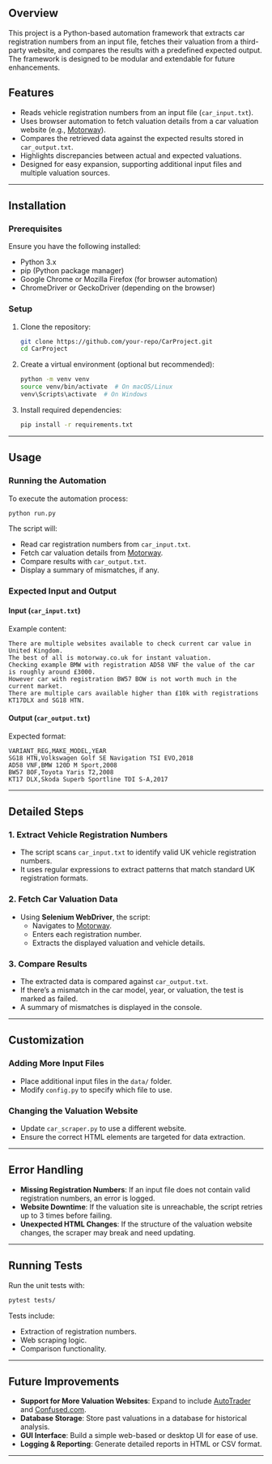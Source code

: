 

## Overview

This project is a Python-based automation framework that extracts car registration numbers from an input file, fetches their valuation from a third-party website, and compares the results with a predefined expected output. The framework is designed to be modular and extendable for future enhancements.

## Features

- Reads vehicle registration numbers from an input file (`car_input.txt`).
- Uses browser automation to fetch valuation details from a car valuation website (e.g., [Motorway](https://motorway.co.uk/)).
- Compares the retrieved data against the expected results stored in `car_output.txt`.
- Highlights discrepancies between actual and expected valuations.
- Designed for easy expansion, supporting additional input files and multiple valuation sources.

---


## Installation

### Prerequisites

Ensure you have the following installed:

- Python 3.x
- pip (Python package manager)
- Google Chrome or Mozilla Firefox (for browser automation)
- ChromeDriver or GeckoDriver (depending on the browser)

### Setup

1. Clone the repository:
   ```sh
   git clone https://github.com/your-repo/CarProject.git
   cd CarProject
   ```

2. Create a virtual environment (optional but recommended):
   ```sh
   python -m venv venv
   source venv/bin/activate  # On macOS/Linux
   venv\Scripts\activate  # On Windows
   ```

3. Install required dependencies:
   ```sh
   pip install -r requirements.txt
   ```

---

## Usage

### Running the Automation

To execute the automation process:

```sh
python run.py
```

The script will:
- Read car registration numbers from `car_input.txt`.
- Fetch car valuation details from [Motorway](https://motorway.co.uk).
- Compare results with `car_output.txt`.
- Display a summary of mismatches, if any.

### Expected Input and Output

#### Input (`car_input.txt`)

Example content:

```
There are multiple websites available to check current car value in United Kingdom.
The best of all is motorway.co.uk for instant valuation.
Checking example BMW with registration AD58 VNF the value of the car is roughly around £3000.
However car with registration BW57 BOW is not worth much in the current market.
There are multiple cars available higher than £10k with registrations KT17DLX and SG18 HTN.
```

#### Output (`car_output.txt`)

Expected format:

```
VARIANT_REG,MAKE_MODEL,YEAR
SG18 HTN,Volkswagen Golf SE Navigation TSI EVO,2018
AD58 VNF,BMW 120D M Sport,2008
BW57 BOF,Toyota Yaris T2,2008
KT17 DLX,Skoda Superb Sportline TDI S-A,2017
```

---

## Detailed Steps

### 1. Extract Vehicle Registration Numbers

- The script scans `car_input.txt` to identify valid UK vehicle registration numbers.
- It uses regular expressions to extract patterns that match standard UK registration formats.

### 2. Fetch Car Valuation Data

- Using **Selenium WebDriver**, the script:
  - Navigates to [Motorway](https://motorway.co.uk/).
  - Enters each registration number.
  - Extracts the displayed valuation and vehicle details.

### 3. Compare Results

- The extracted data is compared against `car_output.txt`.
- If there’s a mismatch in the car model, year, or valuation, the test is marked as failed.
- A summary of mismatches is displayed in the console.

---

## Customization

### Adding More Input Files

- Place additional input files in the `data/` folder.
- Modify `config.py` to specify which file to use.

### Changing the Valuation Website

- Update `car_scraper.py` to use a different website.
- Ensure the correct HTML elements are targeted for data extraction.

---

## Error Handling

- **Missing Registration Numbers**: If an input file does not contain valid registration numbers, an error is logged.
- **Website Downtime**: If the valuation site is unreachable, the script retries up to 3 times before failing.
- **Unexpected HTML Changes**: If the structure of the valuation website changes, the scraper may break and need updating.

---

## Running Tests

Run the unit tests with:

```sh
pytest tests/
```

Tests include:
- Extraction of registration numbers.
- Web scraping logic.
- Comparison functionality.

---

## Future Improvements

- **Support for More Valuation Websites**: Expand to include [AutoTrader](https://www.autotrader.co.uk/) and [Confused.com](https://www.confused.com/).
- **Database Storage**: Store past valuations in a database for historical analysis.
- **GUI Interface**: Build a simple web-based or desktop UI for ease of use.
- **Logging & Reporting**: Generate detailed reports in HTML or CSV format.

---
